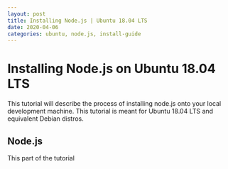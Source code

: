 ```yaml
---
layout: post
title: Installing Node.js | Ubuntu 18.04 LTS
date: 2020-04-06
categories: ubuntu, node.js, install-guide
---
```


# Installing Node.js on Ubuntu 18.04 LTS
This tutorial will describe the process of installing node.js
onto your local development machine. This tutorial is meant for Ubuntu
18.04 LTS and equivalent Debian distros.

## Node.js
This part of the tutorial
